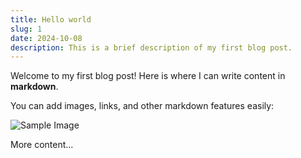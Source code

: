 ```yaml
---
title: Hello world
slug: 1
date: 2024-10-08
description: This is a brief description of my first blog post.
---
```


Welcome to my first blog post! Here is where I can write content in **markdown**.

You can add images, links, and other markdown features easily:

![Sample Image](https://media1.tenor.com/m/Hx8DVMJ4Jz4AAAAd/saitama-one-punch-man.gif)

More content...
